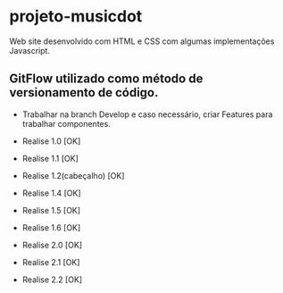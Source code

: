 # projeto-musicdot
Web site desenvolvido com HTML e CSS com algumas implementações Javascript.

## GitFlow utilizado como método de versionamento de código.

 - Trabalhar na branch Develop e caso necessário, criar Features para trabalhar componentes.

 -  Realise 1.0 [OK]
 -  Realise 1.1 [OK]
 -  Realise 1.2(cabeçalho) [OK]
 -  Realise 1.4 [OK]
 -  Realise 1.5 [OK]
 -  Realise 1.6 [OK]
 -  Realise 2.0 [OK]
 -  Realise 2.1 [OK]
 -  Realise 2.2 [OK] 
